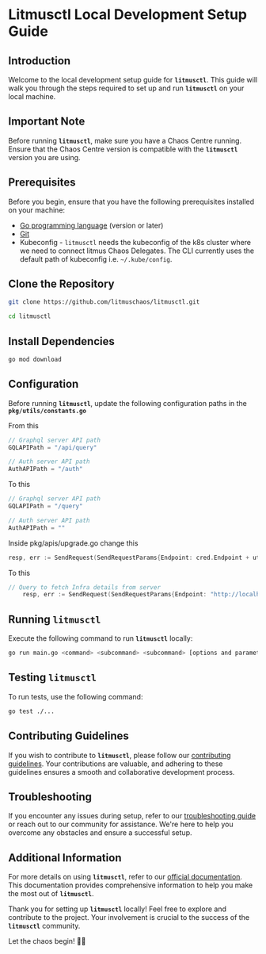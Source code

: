 # Litmusctl Local Development Setup Guide

## Introduction

Welcome to the local development setup guide for **`litmusctl`**. This guide will walk you through the steps required to set up and run **`litmusctl`** on your local machine.

## Important Note

Before running **`litmusctl`**, make sure you have a Chaos Centre running. Ensure that the Chaos Centre version is compatible with the **`litmusctl`** version you are using.

## Prerequisites

Before you begin, ensure that you have the following prerequisites installed on your machine:

- [Go programming language](https://golang.org/doc/install) (version or later)
- [Git](https://git-scm.com/book/en/v2/Getting-Started-Installing-Git)
- Kubeconfig - `litmusctl` needs the kubeconfig of the k8s cluster where we need to connect litmus Chaos Delegates. The CLI currently uses the default path of kubeconfig i.e. `~/.kube/config`.

## Clone the Repository

```bash
git clone https://github.com/litmuschaos/litmusctl.git

cd litmusctl
```

## **Install Dependencies**

```bash
go mod download
```

## **Configuration**

Before running **`litmusctl`**, update the following configuration paths in the **`pkg/utils/constants.go`**

From this

```go
// Graphql server API path
GQLAPIPath = "/api/query"

// Auth server API path
AuthAPIPath = "/auth"
```

To this

```go
// Graphql server API path
GQLAPIPath = "/query"

// Auth server API path
AuthAPIPath = ""
```

Inside pkg/apis/upgrade.go change this

```go
resp, err := SendRequest(SendRequestParams{Endpoint: cred.Endpoint + utils.GQLAPIPath, Token: cred.Token}, []byte(query), string(types.Post))
```

To this

```go
// Query to fetch Infra details from server
	resp, err := SendRequest(SendRequestParams{Endpoint: "http://localhost:8080/query", Token: cred.Token}, []byte(query), string(types.Post))
```

## **Running `litmusctl`**

Execute the following command to run **`litmusctl`** locally:

```bash
go run main.go <command> <subcommand> <subcommand> [options and parameters]
```

## **Testing `litmusctl`**

To run tests, use the following command:

```bash
go test ./...
```

## **Contributing Guidelines**

If you wish to contribute to **`litmusctl`**, please follow our [contributing guidelines](https://github.com/litmuschaos/litmus/blob/master/CONTRIBUTING.md). Your contributions are valuable, and adhering to these guidelines ensures a smooth and collaborative development process.

## **Troubleshooting**

If you encounter any issues during setup, refer to our [troubleshooting guide](https://docs.litmuschaos.io/docs/troubleshooting) or reach out to our community for assistance. We're here to help you overcome any obstacles and ensure a successful setup.

## **Additional Information**

For more details on using **`litmusctl`**, refer to our [official documentation](https://docs.litmuschaos.io/). This documentation provides comprehensive information to help you make the most out of **`litmusctl`**.

Thank you for setting up **`litmusctl`** locally! Feel free to explore and contribute to the project. Your involvement is crucial to the success of the **`litmusctl`** community.

Let the chaos begin! 🚀🔥
